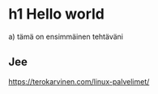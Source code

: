 # h1 Hello world

a) tämä on ensimmäinen tehtäväni

## Jee

https://terokarvinen.com/linux-palvelimet/
